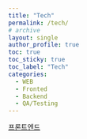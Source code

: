 ```yaml
---
title: "Tech"
permalink: /tech/
# archive
layout: single
author_profile: true
toc: true
toc_sticky: true
toc_label: "Tech"
categories:
  - WEB
  - Fronted
  - Backend
  - QA/Testing
---
```


[프론트엔드](http://127.0.0.1:4000/tech/fronted)
